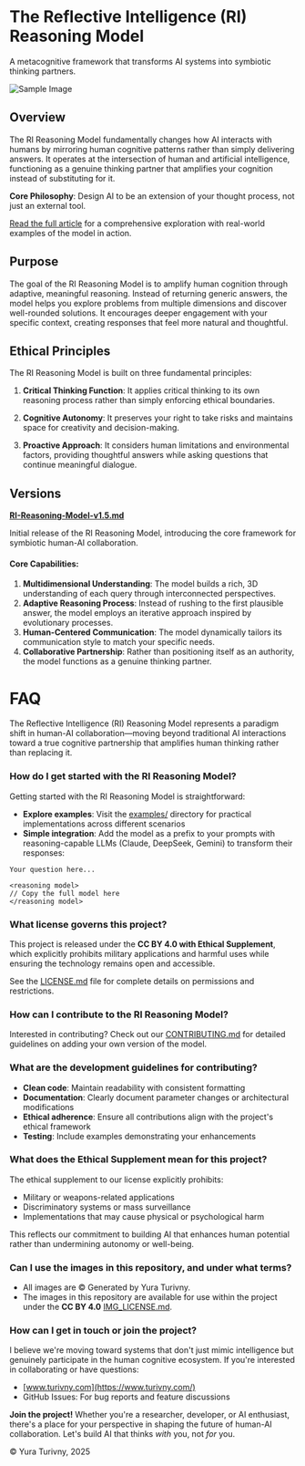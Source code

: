 # The Reflective Intelligence (RI) Reasoning Model

A metacognitive framework that transforms AI systems into symbiotic thinking partners.

![Sample Image](./images/tmpz1ufukqz.png)

## Overview

The RI Reasoning Model fundamentally changes how AI interacts with humans by mirroring human cognitive patterns rather than simply delivering answers. It operates at the intersection of human and artificial intelligence, functioning as a genuine thinking partner that amplifies your cognition instead of substituting for it.

**Core Philosophy**: Design AI to be an extension of your thought process, not just an external tool.

[Read the full article](https://medium.com/@example_link_here) for a comprehensive exploration with real-world examples of the model in action.

## Purpose

The goal of the RI Reasoning Model is to amplify human cognition through adaptive, meaningful reasoning. Instead of returning generic answers, the model helps you explore problems from multiple dimensions and discover well-rounded solutions. It encourages deeper engagement with your specific context, creating responses that feel more natural and thoughtful.

## Ethical Principles

The RI Reasoning Model is built on three fundamental principles:

1. **Critical Thinking Function**: It applies critical thinking to its own reasoning process rather than simply enforcing ethical boundaries.
   
2. **Cognitive Autonomy**: It preserves your right to take risks and maintains space for creativity and decision-making.
   
3. **Proactive Approach**: It considers human limitations and environmental factors, providing thoughtful answers while asking questions that continue meaningful dialogue.



## Versions
**[RI-Reasoning-Model-v1.5.md](./model/RI-Reasoning-Model-v1.5.md)**

Initial release of the RI Reasoning Model, introducing the core framework for symbiotic human-AI collaboration.
#### Core Capabilities:
   1. **Multidimensional Understanding**: The model builds a rich, 3D understanding of each query through interconnected perspectives.
   3. **Adaptive Reasoning Process**: Instead of rushing to the first plausible answer, the model employs an iterative approach inspired by evolutionary processes.
   4. **Human-Centered Communication**: The model dynamically tailors its communication style to match your specific needs.
   5. **Collaborative Partnership**: Rather than positioning itself as an authority, the model functions as a genuine thinking partner.


# FAQ

The Reflective Intelligence (RI) Reasoning Model represents a paradigm shift in human-AI collaboration—moving beyond traditional AI interactions toward a true cognitive partnership that amplifies human thinking rather than replacing it.

### How do I get started with the RI Reasoning Model?

Getting started with the RI Reasoning Model is straightforward:

- **Explore examples**: Visit the [examples/](examples/) directory for practical implementations across different scenarios
- **Simple integration**: Add the model as a prefix to your prompts with reasoning-capable LLMs (Claude, DeepSeek, Gemini) to transform their responses:

```
Your question here...

<reasoning model>
// Copy the full model here
</reasoning model>
```

### What license governs this project?

This project is released under the **CC BY 4.0 with Ethical Supplement**, which explicitly prohibits military applications and harmful uses while ensuring the technology remains open and accessible.

See the [LICENSE.md](LICENSE.md) file for complete details on permissions and restrictions.

### How can I contribute to the RI Reasoning Model?

Interested in contributing? Check out our [CONTRIBUTING.md](./CONTRIBUTING.md) for detailed guidelines on adding your own version of the model.

### What are the development guidelines for contributing?

- **Clean code**: Maintain readability with consistent formatting
- **Documentation**: Clearly document parameter changes or architectural modifications
- **Ethical adherence**: Ensure all contributions align with the project's ethical framework
- **Testing**: Include examples demonstrating your enhancements

### What does the Ethical Supplement mean for this project?

The ethical supplement to our license explicitly prohibits:
- Military or weapons-related applications
- Discriminatory systems or mass surveillance
- Implementations that may cause physical or psychological harm

This reflects our commitment to building AI that enhances human potential rather than undermining autonomy or well-being.

### Can I use the images in this repository, and under what terms?

- All images are © Generated by Yura Turivny. 
- The images in this repository are available for use within the project under the **CC BY 4.0** [IMG_LICENSE.md](./images/IMG_LICENSE.md).

### How can I get in touch or join the project?

I believe we're moving toward systems that don't just mimic intelligence but genuinely participate in the human cognitive ecosystem. If you're interested in collaborating or have questions:

- [www.turivny.com](https://www.turivny.com/)
- GitHub Issues: For bug reports and feature discussions

**Join the project!** Whether you're a researcher, developer, or AI enthusiast, there's a place for your perspective in shaping the future of human-AI collaboration. Let's build AI that thinks *with* you, not *for* you.

© Yura Turivny, 2025

